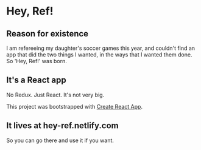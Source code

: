 # Hey, Ref!

## Reason for existence

I am refereeing my daughter's soccer games this year, and couldn't find an app that did the two things I wanted, in the ways that I wanted them done. So 'Hey, Ref!' was born.

## It's a React app

No Redux. Just React. It's not very big.

This project was bootstrapped with [Create React App](https://github.com/facebookincubator/create-react-app).

## It lives at hey-ref.netlify.com

So you can go there and use it if you want.
